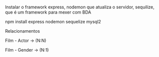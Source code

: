 Instalar o framework express, nodemon que atualiza o servidor, sequilize, que é um framework para mexer com BDA

npm install express nodemon sequelize mysql2


Relacionamentos

Film - Actor -> (N:N)

Film - Gender -> (N:1)

